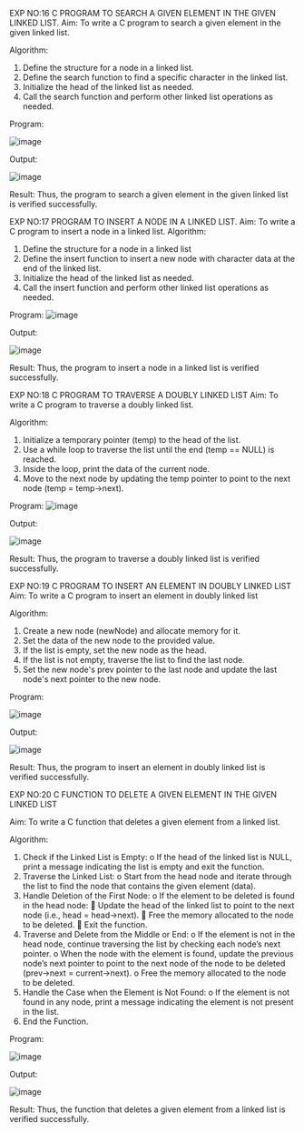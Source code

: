 EXP NO:16 C PROGRAM TO SEARCH A GIVEN ELEMENT IN THE GIVEN LINKED LIST.
Aim:
To write a C program to search a given element in the given linked list.

Algorithm:
1.	Define the structure for a node in a linked list.
2.	Define the search function to find a specific character in the linked list.
3.	Initialize the head of the linked list as needed.
4.	Call the search function and perform other linked list operations as needed.
 
Program:

![image](https://github.com/user-attachments/assets/7683fcf1-69e2-44d8-8eb5-f154ee2f6b25)



Output:



![image](https://github.com/user-attachments/assets/a58d2cc8-eaf0-4ab7-b719-6eeaf4b0f2c7)




Result:
Thus, the program to search a given element in the given linked list is verified successfully.


 
EXP NO:17  PROGRAM TO INSERT A NODE IN A LINKED LIST.
Aim:
To write a C program to insert a node in a linked list.
Algorithm:
1.	Define the structure for a node in a linked list
2.	Define the insert function to insert a new node with character data at the end of the linked list.
3.	Initialize the head of the linked list as needed.
4.	Call the insert function and perform other linked list operations as needed.
 
Program:
![image](https://github.com/user-attachments/assets/28991423-5e23-42db-9285-944d4469000a)


Output:


 ![image](https://github.com/user-attachments/assets/0680c3a8-5e37-4472-b1c2-bdc3e74a498c)

 

Result:
Thus, the program to insert a node in a linked list is verified successfully.


 
EXP NO:18 C PROGRAM TO TRAVERSE A DOUBLY LINKED LIST
Aim:
To write a C program to traverse a doubly linked list.

Algorithm:
1.	Initialize a temporary pointer (temp) to the head of the list.
2.	Use a while loop to traverse the list until the end (temp == NULL) is reached.
3.	Inside the loop, print the data of the current node.
4.	Move to the next node by updating the temp pointer to point to the next node (temp = temp->next).
 
Program:
![image](https://github.com/user-attachments/assets/96a959ce-1c4b-4084-b0b5-7068a3e6915e)


Output:


![image](https://github.com/user-attachments/assets/262ab7d8-f072-4700-97a7-9329cd8948c8)



Result:
Thus, the program to traverse a doubly linked list is verified successfully. 



EXP NO:19 C PROGRAM TO INSERT AN ELEMENT IN DOUBLY LINKED LIST
Aim:
To write a C program to insert an element in doubly linked list

Algorithm:
1.	Create a new node (newNode) and allocate memory for it.
2.	Set the data of the new node to the provided value.
3.	If the list is empty, set the new node as the head.
4.	If the list is not empty, traverse the list to find the last node.
5.	Set the new node's prev pointer to the last node and update the last node's next pointer to the new node.
 
Program:

![image](https://github.com/user-attachments/assets/765d171d-577c-4be5-8504-ed2e869fa29b)


Output:


![image](https://github.com/user-attachments/assets/8a694a00-0c9b-4d2c-a811-51ac695194d4)



Result:
Thus, the program to insert an element in doubly linked list is verified successfully.




EXP NO:20 C FUNCTION TO DELETE A GIVEN ELEMENT IN THE GIVEN LINKED LIST




Aim:
To write a C function that deletes a given element from a linked list.

Algorithm:
1.	Check if the Linked List is Empty:
o	If the head of the linked list is NULL, print a message indicating the list is empty and exit the function.
2.	Traverse the Linked List:
o	Start from the head node and iterate through the list to find the node that contains the given element (data).
3.	Handle Deletion of the First Node:
o	If the element to be deleted is found in the head node:
	Update the head of the linked list to point to the next node (i.e., head = head->next).
	Free the memory allocated to the node to be deleted.
	Exit the function.
4.	Traverse and Delete from the Middle or End:
o	If the element is not in the head node, continue traversing the list by checking each node’s next pointer.
o	When the node with the element is found, update the previous node’s next pointer to point to the next node of the node to be deleted (prev->next = current->next).
o	Free the memory allocated to the node to be deleted.
5.	Handle the Case when the Element is Not Found:
o	If the element is not found in any node, print a message indicating the element is not present in the list.
6.	End the Function.


Program:


![image](https://github.com/user-attachments/assets/04e22d3a-271b-4aaf-a39f-f3c084810d58)


Output:



![image](https://github.com/user-attachments/assets/e3bcb893-f277-40e1-bb7b-81a9b7bd9ac6)




Result:
Thus, the function that deletes a given element from a linked list is verified successfully.





